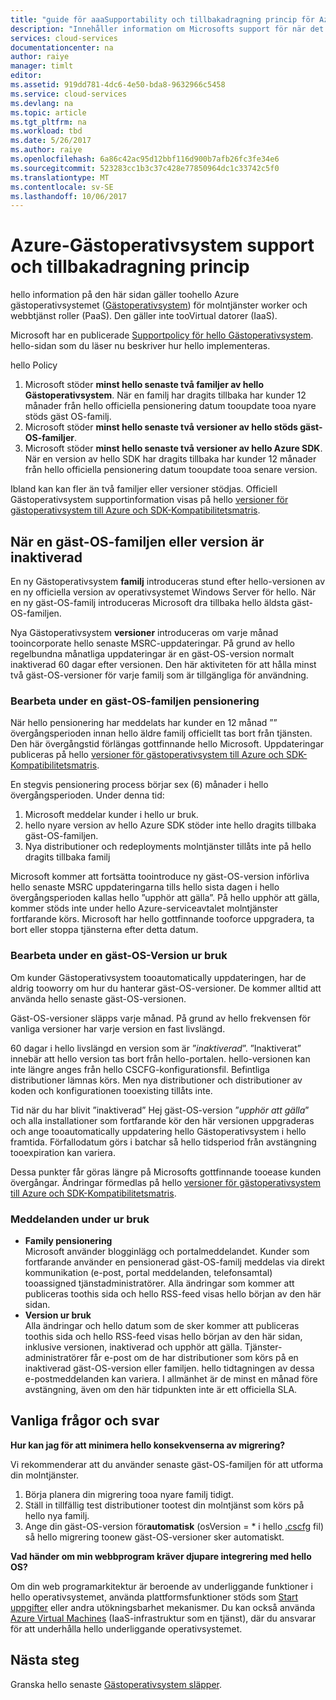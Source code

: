 ```yaml
---
title: "guide för aaaSupportability och tillbakadragning princip för Azure-Gästoperativsystem | Microsoft Docs"
description: "Innehåller information om Microsofts support för när det gäller toohello Azure-Gästoperativsystem som används av molntjänster."
services: cloud-services
documentationcenter: na
author: raiye
manager: timlt
editor: 
ms.assetid: 919dd781-4dc6-4e50-bda8-9632966c5458
ms.service: cloud-services
ms.devlang: na
ms.topic: article
ms.tgt_pltfrm: na
ms.workload: tbd
ms.date: 5/26/2017
ms.author: raiye
ms.openlocfilehash: 6a86c42ac95d12bbf116d900b7afb26fc3fe34e6
ms.sourcegitcommit: 523283cc1b3c37c428e77850964dc1c33742c5f0
ms.translationtype: MT
ms.contentlocale: sv-SE
ms.lasthandoff: 10/06/2017
---
```

# <a name="azure-guest-os-supportability-and-retirement-policy"></a>Azure-Gästoperativsystem support och tillbakadragning princip
hello information på den här sidan gäller toohello Azure gästoperativsystemet ([Gästoperativsystem](cloud-services-guestos-update-matrix.md)) för molntjänster worker och webbtjänst roller (PaaS). Den gäller inte tooVirtual datorer (IaaS).

Microsoft har en publicerade [Supportpolicy för hello Gästoperativsystem](http://support.microsoft.com/gp/azure-cloud-lifecycle-faq). hello-sidan som du läser nu beskriver hur hello implementeras.

hello Policy

1. Microsoft stöder **minst hello senaste två familjer av hello Gästoperativsystem**. När en familj har dragits tillbaka har kunder 12 månader från hello officiella pensionering datum tooupdate tooa nyare stöds gäst OS-familj.
2. Microsoft stöder **minst hello senaste två versioner av hello stöds gäst-OS-familjer**.
3. Microsoft stöder **minst hello senaste två versioner av hello Azure SDK**. När en version av hello SDK har dragits tillbaka har kunder 12 månader från hello officiella pensionering datum tooupdate tooa senare version.

Ibland kan kan fler än två familjer eller versioner stödjas. Officiell Gästoperativsystem supportinformation visas på hello [versioner för gästoperativsystem till Azure och SDK-Kompatibilitetsmatris](cloud-services-guestos-update-matrix.md).

## <a name="when-a-guest-os-family-or-version-is-retired"></a>När en gäst-OS-familjen eller version är inaktiverad
En ny Gästoperativsystem **familj** introduceras stund efter hello-versionen av en ny officiella version av operativsystemet Windows Server för hello. När en ny gäst-OS-familj introduceras Microsoft dra tillbaka hello äldsta gäst-OS-familjen.

Nya Gästoperativsystem **versioner** introduceras om varje månad tooincorporate hello senaste MSRC-uppdateringar. På grund av hello regelbundna månatliga uppdateringar är en gäst-OS-version normalt inaktiverad 60 dagar efter versionen. Den här aktiviteten för att hålla minst två gäst-OS-versioner för varje familj som är tillgängliga för användning.

### <a name="process-during-a-guest-os-family-retirement"></a>Bearbeta under en gäst-OS-familjen pensionering
När hello pensionering har meddelats har kunder en 12 månad ”” övergångsperioden innan hello äldre familj officiellt tas bort från tjänsten. Den här övergångstid förlängas gottfinnande hello Microsoft. Uppdateringar publiceras på hello [versioner för gästoperativsystem till Azure och SDK-Kompatibilitetsmatris](cloud-services-guestos-update-matrix.md).

En stegvis pensionering process börjar sex (6) månader i hello övergångsperioden. Under denna tid:

1. Microsoft meddelar kunder i hello ur bruk.
2. hello nyare version av hello Azure SDK stöder inte hello dragits tillbaka gäst-OS-familjen.
3. Nya distributioner och redeployments molntjänster tillåts inte på hello dragits tillbaka familj

Microsoft kommer att fortsätta toointroduce ny gäst-OS-version införliva hello senaste MSRC uppdateringarna tills hello sista dagen i hello övergångsperioden kallas hello ”upphör att gälla”. På hello upphör att gälla, kommer stöds inte under hello Azure-serviceavtalet molntjänster fortfarande körs. Microsoft har hello gottfinnande tooforce uppgradera, ta bort eller stoppa tjänsterna efter detta datum.

### <a name="process-during-a-guest-os-version-retirement"></a>Bearbeta under en gäst-OS-Version ur bruk
Om kunder Gästoperativsystem tooautomatically uppdateringen, har de aldrig tooworry om hur du hanterar gäst-OS-versioner. De kommer alltid att använda hello senaste gäst-OS-versionen.

Gäst-OS-versioner släpps varje månad. På grund av hello frekvensen för vanliga versioner har varje version en fast livslängd.

60 dagar i hello livslängd en version som är ”*inaktiverad*”. ”Inaktiverat” innebär att hello version tas bort från hello-portalen. hello-versionen kan inte längre anges från hello CSCFG-konfigurationsfil. Befintliga distributioner lämnas körs. Men nya distributioner och distributioner av koden och konfigurationen tooexisting tillåts inte.

Tid när du har blivit ”inaktiverad” Hej gäst-OS-version ”*upphör att gälla*” och alla installationer som fortfarande kör den här versionen uppgraderas och ange tooautomatically uppdatering hello Gästoperativsystem i hello framtida. Förfallodatum görs i batchar så hello tidsperiod från avstängning tooexpiration kan variera.

Dessa punkter får göras längre på Microsofts gottfinnande tooease kunden övergångar. Ändringar förmedlas på hello [versioner för gästoperativsystem till Azure och SDK-Kompatibilitetsmatris](cloud-services-guestos-update-matrix.md).

### <a name="notifications-during-retirement"></a>Meddelanden under ur bruk
* **Family pensionering** <br>Microsoft använder blogginlägg och portalmeddelandet. Kunder som fortfarande använder en pensionerad gäst-OS-familj meddelas via direkt kommunikation (e-post, portal meddelanden, telefonsamtal) tooassigned tjänstadministratörer. Alla ändringar som kommer att publiceras toothis sida och hello RSS-feed visas hello början av den här sidan.
* **Version ur bruk** <br>Alla ändringar och hello datum som de sker kommer att publiceras toothis sida och hello RSS-feed visas hello början av den här sidan, inklusive versionen, inaktiverad och upphör att gälla. Tjänster-administratörer får e-post om de har distributioner som körs på en inaktiverad gäst-OS-version eller familjen. hello tidtagningen av dessa e-postmeddelanden kan variera. I allmänhet är de minst en månad före avstängning, även om den här tidpunkten inte är ett officiella SLA.

## <a name="frequently-asked-questions"></a>Vanliga frågor och svar
**Hur kan jag för att minimera hello konsekvenserna av migrering?**

Vi rekommenderar att du använder senaste gäst-OS-familjen för att utforma din molntjänster.

1. Börja planera din migrering tooa nyare familj tidigt.
2. Ställ in tillfällig test distributioner tootest din molntjänst som körs på hello nya familj.
3. Ange din gäst-OS-version för**automatisk** (osVersion = * i hello [.cscfg](cloud-services-model-and-package.md#cscfg) fil) så hello migrering toonew gäst-OS-versioner sker automatiskt.

**Vad händer om min webbprogram kräver djupare integrering med hello OS?**

Om din web programarkitektur är beroende av underliggande funktioner i hello operativsystemet, använda plattformsfunktioner stöds som [Start uppgifter](cloud-services-startup-tasks.md) eller andra utökningsbarhet mekanismer. Du kan också använda [Azure Virtual Machines](https://azure.microsoft.com/documentation/scenarios/virtual-machines/) (IaaS-infrastruktur som en tjänst), där du ansvarar för att underhålla hello underliggande operativsystemet.

## <a name="next-steps"></a>Nästa steg
Granska hello senaste [Gästoperativsystem släpper](cloud-services-guestos-update-matrix.md).
